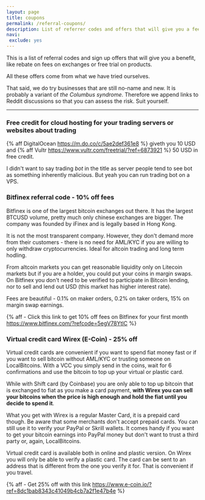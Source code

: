 ```yaml
---
layout: page
title: coupons
permalink: /referral-coupons/
description: List of referrer codes and offers that will give you a fee rebate.
navi:
 exclude: yes
---
```



This is a list of referral codes and sign up offers that will give you a benefit, like rebate on fees on exchanges or free trial on products.

All these offers come from what we have tried ourselves.

That said, we do try businesses that are still no-name and new. It is probably a variant of _the Columbus syndrome_. Therefore we append links to Reddit discussions so that you can assess the risk. Suit yourself.

_________________


### Free credit for cloud hosting for your trading servers or websites about trading

{% aff DigitalOcean https://m.do.co/c/5ae2def361e8 %} giveth you 10 USD and {% aff Vultr https://www.vultr.com/freetrial/?ref=6873921 %} 50 USD in free credit.

I didn't want to say trading _bot_ in the title as server people tend to see bot as something inherently malicious. But yeah you can run trading bot on a VPS.

### Bitfinex referral code - 10% off fees

Bitfinex is one of the largest bitcoin exchanges out there. It has the largest BTCUSD volume, pretty much only chinese exchanges are bigger. The company was founded by iFinex and is legally based in Hong Kong.

It is not the most transparent company. However, they don't demand more from their customers - there is no need for AML/KYC if you are willing to only withdraw cryptocurrencies. Ideal for altcoin trading and long term hodling.

From altcoin markets you can get reasonable liquidity only on Litecoin markets but if you are a holder, you could put your coins in margin swaps. On Bitfinex you don't need to be verified to participate in Bitcoin lending, nor to sell and lend out USD (this market has higher interest rate).

Fees are beautiful - 0.1% on maker orders, 0.2% on taker orders, 15% on margin swap earnings.


{% aff - Click this link to get 10% off fees on Bitfinex for your first month https://www.bitfinex.com/?refcode=5egV78YtlC %}

### Virtual credit card Wirex (E-Coin) - 25% off

Virtual credit cards are convenient if you want to spend fiat money fast or if you want to sell bitcoin without AML/KYC or trusting someone on LocalBitcoins. With a VCC you simply send in the coins, wait for 6 confirmations and use the bitcoin to top up your virtual or plastic card.

While with Shift card (by Coinbase) you are only able to top up bitcoin that is exchanged to fiat as you make a card payment, **with Wirex you can sell your bitcoins when the price is high enough and hold the fiat until you decide to spend it**.

What you get with Wirex is a regular Master Card, it is a prepaid card though. Be aware that some merchants don't accept prepaid cards. You can still use it to verify your PayPal or Skrill wallets. It comes handy if you want to get your bitcoin earnings into PayPal money but don't want to trust a third party or, again, LocalBitcoins.

Virtual credit card is available both in online and plastic version. On Wirex you will only be able to verify a plastic card. The card can be sent to an address that is different from the one you verify it for. That is convenient if you travel.

{% aff - Get 25% off with this link https://www.e-coin.io/?ref=8dc1bab8343c41049b4cb7a2f1e47b4e %}
